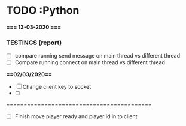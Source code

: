 # TODO :Python

**=== 13-03-2020 ===**
### TESTINGS (report)
- [ ] compare running send message on main thread vs different thread
- [ ] Compare running connect on main thread vs different thread

**==02/03/2020==**

- [ ] Change client key to socket
- [ ] 

==========================================
- [ ] Finish move player ready and player id in to client
